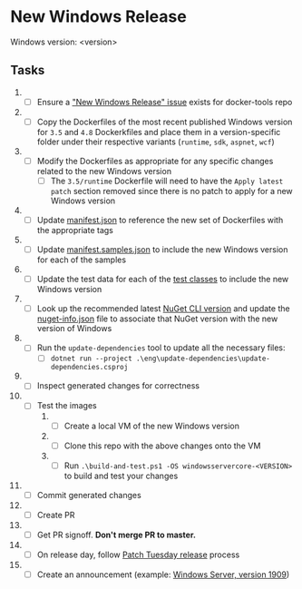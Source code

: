 # New Windows Release

Windows version: &lt;version&gt;

## Tasks

1. - [ ] Ensure a ["New Windows Release" issue](https://github.com/dotnet/docker-tools/blob/.github/ISSUE_TEMPLATE/releases/new-windows-release.md) exists for docker-tools repo
1. - [ ] Copy the Dockerfiles of the most recent published Windows version for `3.5` and `4.8` Dockerkfiles and place them in a version-specific folder under their respective variants (`runtime`, `sdk`, `aspnet`, `wcf`)
1. - [ ] Modify the Dockerfiles as appropriate for any specific changes related to the new Windows version
      - [ ] The `3.5/runtime` Dockerfile will need to have the `Apply latest patch` section removed since there is no patch to apply for a new Windows version
1. - [ ] Update [manifest.json](https://github.com/microsoft/dotnet-framework-docker/blob/master/manifest.json) to reference the new set of Dockerfiles with the appropriate tags
1. - [ ] Update [manifest.samples.json](https://github.com/microsoft/dotnet-framework-docker/blob/master/manifest.samples.json) to include the new Windows version for each of the samples
1. - [ ] Update the test data for each of the [test classes](https://github.com/microsoft/dotnet-framework-docker/tree/master/tests/Microsoft.DotNet.Framework.Docker.Tests) to include the new Windows version
1. - [ ] Look up the recommended latest [NuGet CLI version](https://www.nuget.org/downloads) and update the [nuget-info.json](https://github.com/microsoft/dotnet-framework-docker/blob/master/eng/nuget-info.json) file to associate that NuGet version with the new version of Windows
1. - [ ] Run the `update-dependencies` tool to update all the necessary files:
      - [ ] `dotnet run --project .\eng\update-dependencies\update-dependencies.csproj`
1. - [ ] Inspect generated changes for correctness
1. - [ ] Test the images
      1. - [ ] Create a local VM of the new Windows version
      1. - [ ] Clone this repo with the above changes onto the VM
      1. - [ ] Run `.\build-and-test.ps1 -OS windowsservercore-<VERSION>` to build and test your changes
1. - [ ] Commit generated changes
1. - [ ] Create PR
1. - [ ] Get PR signoff. **Don't merge PR to master.**
1. - [ ] On release day, follow [Patch Tuesday release](patch-tuesday-release.md) process
1. - [ ] Create an announcement (example: [Windows Server, version 1909](https://github.com/microsoft/dotnet-framework-docker/issues/448))
